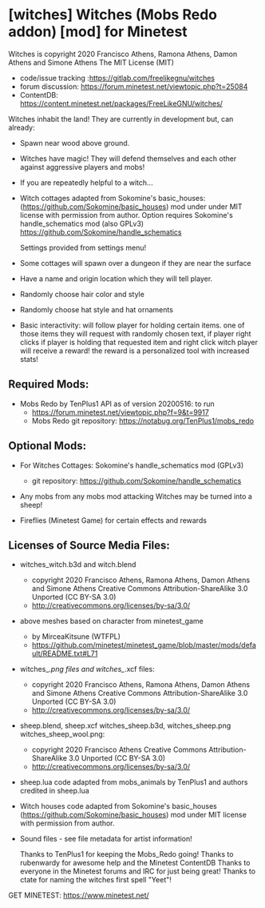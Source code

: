# [witches] Witches (Mobs Redo addon) [mod] for Minetest 

Witches is copyright 2020 Francisco Athens, Ramona Athens, Damon Athens and Simone Athens
The MIT License (MIT)

* code/issue tracking :https://gitlab.com/freelikegnu/witches
* forum discussion: https://forum.minetest.net/viewtopic.php?t=25084
* ContentDB: https://content.minetest.net/packages/FreeLikeGNU/witches/
  
Witches inhabit the land! They are currently in development but, can already:

* Spawn near wood above ground.
  
* Witches have magic!  They will defend themselves and each other against aggressive players and mobs!
  
* If you are repeatedly helpful to a witch...
  
* Witch cottages adapted from Sokomine's basic_houses:
    (https://github.com/Sokomine/basic_houses) mod under under MIT license
	  with permission from author.
    Option requires Sokomine's handle_schematics mod (also GPLv3)
    https://github.com/Sokomine/handle_schematics

    Settings provided from settings menu!

* Some cottages will spawn over a dungeon if they are near the surface

* Have a name and origin location which they will tell player.

* Randomly choose hair color and style

* Randomly choose hat style and hat ornaments

* Basic interactivity:
    will follow player for holding certain items.
    one of those items they will request with randomly chosen text, if player right clicks
    if player is holding that requested item and right click witch player will receive a reward!
    the reward is a personalized tool with increased stats!

## Required Mods:
* Mobs Redo by TenPlus1 API as of version 20200516: to run
    * https://forum.minetest.net/viewtopic.php?f=9&t=9917
    * Mobs Redo git repository:  https://notabug.org/TenPlus1/mobs_redo

## Optional Mods:
* For Witches Cottages: Sokomine's handle_schematics mod (GPLv3)
    * git repository: https://github.com/Sokomine/handle_schematics
  
* Any mobs from any mobs mod attacking Witches may be turned into a sheep!

* Fireflies (Minetest Game) for certain effects and rewards
  
## Licenses of Source Media Files:
* witches_witch.b3d and witch.blend 
    * copyright 2020 Francisco Athens, Ramona Athens, Damon Athens and Simone Athens
      Creative Commons Attribution-ShareAlike 3.0 Unported (CC BY-SA 3.0)
    * http://creativecommons.org/licenses/by-sa/3.0/

* above meshes based on character from minetest_game
    * by MirceaKitsune (WTFPL)
    * https://github.com/minetest/minetest_game/blob/master/mods/default/README.txt#L71

* witches_*.png files and witches_*.xcf files:
    * copyright 2020 Francisco Athens, Ramona Athens, Damon Athens and Simone Athens
      Creative Commons  Attribution-ShareAlike 3.0 Unported (CC BY-SA 3.0) 
    * http://creativecommons.org/licenses/by-sa/3.0/

* sheep.blend, sheep.xcf witches_sheep.b3d, witches_sheep.png witches_sheep_wool.png:
    * copyright 2020 Francisco Athens
      Creative Commons  Attribution-ShareAlike 3.0 Unported (CC BY-SA 3.0) 
    * http://creativecommons.org/licenses/by-sa/3.0/

* sheep.lua code adapted from mobs_animals by TenPlus1 and authors credited in sheep.lua
  
* Witch houses code adapted from Sokomine's basic_houses 
  (https://github.com/Sokomine/basic_houses) mod under MIT license
	with permission from author.

* Sound files - see file metadata for artist information!
   
  Thanks to TenPlus1 for keeping the Mobs_Redo going!
  Thanks to rubenwardy for awesome help and the Minetest ContentDB
  Thanks to everyone in the Minetest forums and IRC for just being great!
  Thanks to ctate for naming the witches first spell "Yeet"!

GET MINETEST: https://www.minetest.net/
